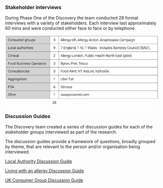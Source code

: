 ### Stakeholder interviews

During Phase One of the Discovery the team conducted 28 formal interviews with a variety of stakeholders. Each interview last approximately 60 mins and were conducted either face to face or by telephone.

![Uploaded file](uploads/Screenshot_2020-01-27_at_19.58.32.png)

### Discussion Guides

The Discovery team created a series of discussion guides for each of the stakeholder groups interviewed as part of the research. 

The discussion guides provide a framework of questions, broadly grouped by theme, that are relevant to the person and/or organisation being interviewed.

[Local Authority Discussion Guide](uploads/Local_Authority_Discussion_Guide.pdf)

[Living with an allergy Discussion Guide](uploads/Living_with_an_allergy_discussion_guide.pdf)

[UK Consumer Group Discussion Guide](uploads/UK_Consumer_Group_Discussion_Guide.pdf)